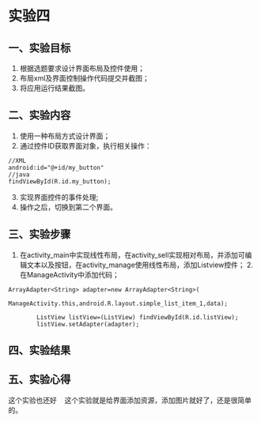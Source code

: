 # 实验四      
## 一、实验目标  
1. 根据选题要求设计界面布局及控件使用；
2. 布局xml及界面控制操作代码提交并截图；
3. 将应用运行结果截图。
## 二、实验内容  
1. 使用一种布局方式设计界面； 
2. 通过控件ID获取界面对象，执行相关操作：
```
//XML
android:id="@+id/my_button"
//java
findViewById(R.id.my_button);
```
3. 实现界面控件的事件处理;
4. 操作之后，切换到第二个界面。
## 三、实验步骤  
1. 在activity_main中实现线性布局，在activity_sell实现相对布局，并添加可编辑文本以及按钮，在activity_manage使用线性布局，添加Listview控件；
2.在ManageActivity中添加代码；
```
ArrayAdapter<String> adapter=new ArrayAdapter<String>(
                ManageActivity.this,android.R.layout.simple_list_item_1,data);

        ListView listView=(ListView) findViewById(R.id.listView);
        listView.setAdapter(adapter);
```
## 四、实验结果  
## 五、实验心得  
这个实验也还好
&#160; &#160;这个实验就是给界面添加资源，添加图片就好了，还是很简单的。
